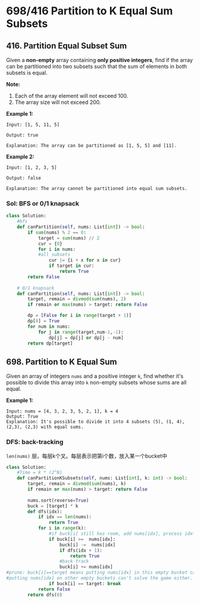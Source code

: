 # 698/416 Partition to K Equal Sum Subsets

## 416. Partition Equal Subset Sum

Given a **non-empty** array containing **only positive integers**, find if the array can be partitioned into two subsets such that the sum of elements in both subsets is equal.

**Note:**

1. Each of the array element will not exceed 100.
2. The array size will not exceed 200.

**Example 1:**

```text
Input: [1, 5, 11, 5]

Output: true

Explanation: The array can be partitioned as [1, 5, 5] and [11].
```

**Example 2:**

```text
Input: [1, 2, 3, 5]

Output: false

Explanation: The array cannot be partitioned into equal sum subsets.
```

### Sol: BFS or 0/1 knapsack

```python
class Solution:
    #bfs
    def canPartition(self, nums: List[int]) -> bool:
        if sum(nums) % 2 == 0:
            target = sum(nums) // 2
            cur = {0}
            for i in nums:
            #all subsets
                cur |= {i + x for x in cur}
                if target in cur:
                    return True
        return False
    
    # 0/1 knapsack 
    def canPartition(self, nums: List[int]) -> bool:
        target, remain = divmod(sum(nums), 2)
        if remain or max(nums) > target: return False

        dp = [False for i in range(target + 1)]
        dp[0] = True
        for num in nums:
            for j in range(target,num-1,-1):
                dp[j] = dp[j] or dp[j - num]
        return dp[target]
```

## 698. Partition to K Equal Sum

Given an array of integers `nums` and a positive integer `k`, find whether it's possible to divide this array into `k` non-empty subsets whose sums are all equal.

**Example 1:**

```text
Input: nums = [4, 3, 2, 3, 5, 2, 1], k = 4
Output: True
Explanation: It's possible to divide it into 4 subsets (5), (1, 4), (2,3), (2,3) with equal sums.
```

### DFS: back-tracking

`len(nums)` 层，每层k个叉。每层表示把第i个数，放入某一个bucket中

```python
class Solution:
    #Time = k * (2^N)
    def canPartitionKSubsets(self, nums: List[int], k: int) -> bool:
        target, remain = divmod(sum(nums), k)
        if remain or max(nums) > target: return False
        
        nums.sort(reverse=True) 
        buck = [target] * k
        def dfs(idx):
            if idx == len(nums): 
                return True
            for i in range(k):
                #if buck[i] still has room, add nums[idx], process idx+1
                if buck[i] >=  nums[idx]:
                    buck[i] -=  nums[idx]
                    if dfs(idx + 1): 
                        return True
                    #back-track
                    buck[i] += nums[idx]
#prune: buck[i]==target means putting nums[idx] in this empty bucket can't solve the game, 
#putting nums[idx] on other empty buckets can't solve the game either.
                if buck[i] == target: break  
            return False
        return dfs(0)
```

## 


